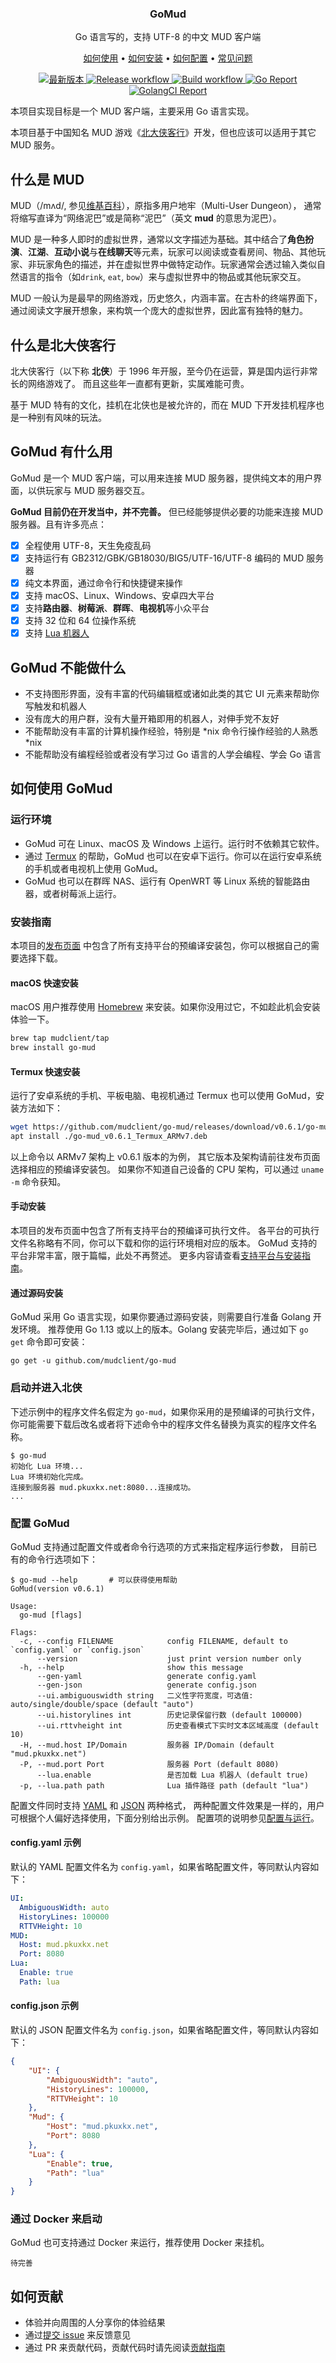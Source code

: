 <p align="center">
    <h3 align="center">GoMud</h3>
    <p align="center">Go 语言写的，支持 UTF-8 的中文 MUD 客户端</p>
    <p align="center">
        <a href="#如何使用-gomud">如何使用</a> •
        <a href="#安装指南">如何安装</a> •
        <a href="#配置-gomud">如何配置</a> •
        <a href="https://github.com/mudclient/go-mud/wiki/FAQ">常见问题</a>
    </p>
    <p align="center">
<a href="https://github.com/mudclient/go-mud/releases/latest">
<img alt="最新版本" src="https://img.shields.io/github/v/release/mudclient/go-mud.svg?logo=github&style=flat-square">
</a>
<a href="https://github.com/mudclient/go-mud/actions?workflow=Release">
<img alt="Release workflow" src="https://github.com/mudclient/go-mud/workflows/Release/badge.svg">
</a>
<a href="https://github.com/mudclient/go-mud/actions?workflow=Build">
<img alt="Build workflow" src="https://github.com/mudclient/go-mud/workflows/Build/badge.svg">
</a>
<a href="https://goreportcard.com/report/github.com/mudclient/go-mud">
<img alt="Go Report" src="https://goreportcard.com/badge/github.com/mudclient/go-mud">
</a>
<a href="https://golangci.com/r/github.com/mudclient/go-mud">
<img alt="GolangCI Report" src="https://github.com/golangci/golangci-web/blob/master/src/assets/images/badge_a_plus_flat.svg">
</a>
    </p>
</p>

本项目实现目标是一个 MUD 客户端，主要采用 Go 语言实现。

本项目基于中国知名 MUD 游戏《[北大侠客行](http://www.pkuxkx.com)》开发，但也应该可以适用于其它 MUD 服务。

## 什么是 MUD

MUD（/mʌd/, 参见[维基百科](https://zh.wikipedia.org/zh-cn/MUD)），原指多用户地牢（Multi-User Dungeon），
通常将缩写直译为“网络泥巴”或是简称“泥巴”（英文 **mud** 的意思为泥巴）。

MUD 是一种多人即时的虚拟世界，通常以文字描述为基础。其中结合了**角色扮演**、**江湖**、**互动小说**与**在线聊天**等元素，玩家可以阅读或查看房间、物品、其他玩家、非玩家角色的描述，并在虚拟世界中做特定动作。玩家通常会透过输入类似自然语言的指令（如`drink`, `eat`, `bow`）来与虚拟世界中的物品或其他玩家交互。

MUD 一般认为是最早的网络游戏，历史悠久，内涵丰富。在古朴的终端界面下，通过阅读文字展开想象，来构筑一个庞大的虚拟世界，因此富有独特的魅力。

## 什么是北大侠客行

北大侠客行（以下称 **北侠**）于 1996 年开服，至今仍在运营，算是国内运行非常长的网络游戏了。
而且这些年一直都有更新，实属难能可贵。

基于 MUD 特有的文化，挂机在北侠也是被允许的，而在 MUD 下开发挂机程序也是一种别有风味的玩法。

## GoMud 有什么用

GoMud 是一个 MUD 客户端，可以用来连接 MUD 服务器，提供纯文本的用户界面，以供玩家与 MUD 服务器交互。

**GoMud 目前仍在开发当中，并不完善。** 但已经能够提供必要的功能来连接 MUD 服务器。且有许多亮点：

* [X] 全程使用 UTF-8，天生免疫乱码
* [X] 支持运行有 GB2312/GBK/GB18030/BIG5/UTF-16/UTF-8 编码的 MUD 服务器
* [X] 纯文本界面，通过命令行和快捷键来操作
* [X] 支持 macOS、Linux、Windows、安卓四大平台
* [X] 支持**路由器**、**树莓派**、**群晖**、**电视机**等小众平台
* [X] 支持 32 位和 64 位操作系统
* [X] 支持 [Lua 机器人](https://github.com/dzpao/lua-mud-robots)

## GoMud 不能做什么

* 不支持图形界面，没有丰富的代码编辑框或诸如此类的其它 UI 元素来帮助你写触发和机器人
* 没有庞大的用户群，没有大量开箱即用的机器人，对伸手党不友好
* 不能帮助没有丰富的计算机操作经验，特别是 *nix 命令行操作经验的人熟悉 *nix
* 不能帮助没有编程经验或者没有学习过 Go 语言的人学会编程、学会 Go 语言

## 如何使用 GoMud

### 运行环境

* GoMud 可在 Linux、macOS 及 Windows 上运行。运行时不依赖其它软件。
* 通过 [Termux](https://termux.com/) 的帮助，GoMud 也可以在安卓下运行。你可以在运行安卓系统的手机或者电视机上使用 GoMud。
* GoMud 也可以在群晖 NAS、运行有 OpenWRT 等 Linux 系统的智能路由器，或者树莓派上运行。

### 安装指南

本项目的[发布页面](https://github.com/mudclient/go-mud/releases)
中包含了所有支持平台的预编译安装包，你可以根据自己的需要选择下载。

#### macOS 快速安装

macOS 用户推荐使用 [Homebrew](https://brew.sh) 来安装。如果你没用过它，不如趁此机会安装体验一下。

```sh
brew tap mudclient/tap
brew install go-mud
```

#### Termux 快速安装

运行了安卓系统的手机、平板电脑、电视机通过 Termux 也可以使用 GoMud，安装方法如下：

```sh
wget https://github.com/mudclient/go-mud/releases/download/v0.6.1/go-mud_v0.6.1_Termux_ARMv7.deb
apt install ./go-mud_v0.6.1_Termux_ARMv7.deb
```

以上命令以 ARMv7 架构上 v0.6.1 版本的为例，
其它版本及架构请前往发布页面选择相应的预编译安装包。
如果你不知道自己设备的 CPU 架构，可以通过 `uname -m` 命令获知。

#### 手动安装

本项目的发布页面中包含了所有支持平台的预编译可执行文件。
各平台的可执行文件名称略有不同，你可以下载和你的运行环境相对应的版本。
GoMud 支持的平台非常丰富，限于篇幅，此处不再赘述。
更多内容请查看[支持平台与安装指南](https://github.com/mudclient/go-mud/wiki/支持平台与安装指南)。

#### 通过源码安装

GoMud 采用 Go 语言实现，如果你要通过源码安装，则需要自行准备 Golang 开发环境。
推荐使用 Go 1.13 或以上的版本。Golang 安装完毕后，通过如下 `go get` 命令即可安装：

```
go get -u github.com/mudclient/go-mud
```

### 启动并进入北侠

下述示例中的程序文件名假定为 `go-mud`，如果你采用的是预编译的可执行文件，
你可能需要下载后改名或者将下述命令中的程序文件名替换为真实的程序文件名称。

```
$ go-mud
初始化 Lua 环境...
Lua 环境初始化完成。
连接到服务器 mud.pkuxkx.net:8080...连接成功。
...
```

### 配置 GoMud

GoMud 支持通过配置文件或者命令行选项的方式来指定程序运行参数，
目前已有的命令行选项如下：

```
$ go-mud --help       # 可以获得使用帮助
GoMud(version v0.6.1)

Usage:
  go-mud [flags]

Flags:
  -c, --config FILENAME            config FILENAME, default to `config.yaml` or `config.json`
      --version                    just print version number only
  -h, --help                       show this message
      --gen-yaml                   generate config.yaml
      --gen-json                   generate config.json
      --ui.ambiguouswidth string   二义性字符宽度，可选值: auto/single/double/space (default "auto")
      --ui.historylines int        历史记录保留行数 (default 100000)
      --ui.rttvheight int          历史查看模式下实时文本区域高度 (default 10)
  -H, --mud.host IP/Domain         服务器 IP/Domain (default "mud.pkuxkx.net")
  -P, --mud.port Port              服务器 Port (default 8080)
      --lua.enable                 是否加载 Lua 机器人 (default true)
  -p, --lua.path path              Lua 插件路径 path (default "lua")
```

配置文件同时支持 [YAML](https://yaml.org/) 和 [JSON](https://json.org/) 两种格式，
两种配置文件效果是一样的，用户可根据个人偏好选择使用，下面分别给出示例。
配置项的说明参见[配置与运行](https://github.com/mudclient/go-mud/wiki/配置与运行)。

#### config.yaml 示例

默认的 YAML 配置文件名为 `config.yaml`，如果省略配置文件，等同默认内容如下：

```yaml
UI:
  AmbiguousWidth: auto
  HistoryLines: 100000
  RTTVHeight: 10
MUD:
  Host: mud.pkuxkx.net
  Port: 8080
Lua:
  Enable: true
  Path: lua
```

#### config.json 示例

默认的 JSON 配置文件名为 `config.json`，如果省略配置文件，等同默认内容如下：

```json
{
    "UI": {
        "AmbiguousWidth": "auto",
        "HistoryLines": 100000,
        "RTTVHeight": 10
    },
    "Mud": {
        "Host": "mud.pkuxkx.net",
        "Port": 8080
    },
    "Lua": {
        "Enable": true,
        "Path": "lua"
    }
}
```

### 通过 Docker 来启动

GoMud 也可支持通过 Docker 来运行，推荐使用 Docker 来挂机。

```
待完善
```

## 如何贡献

* 体验并向周围的人分享你的体验结果
* 通过[提交 issue](https://github.com/mudclient/go-mud/issues/new) 来反馈意见
* 通过 PR 来贡献代码，贡献代码时请先阅读[贡献指南](CONTRIBUTING.md)
